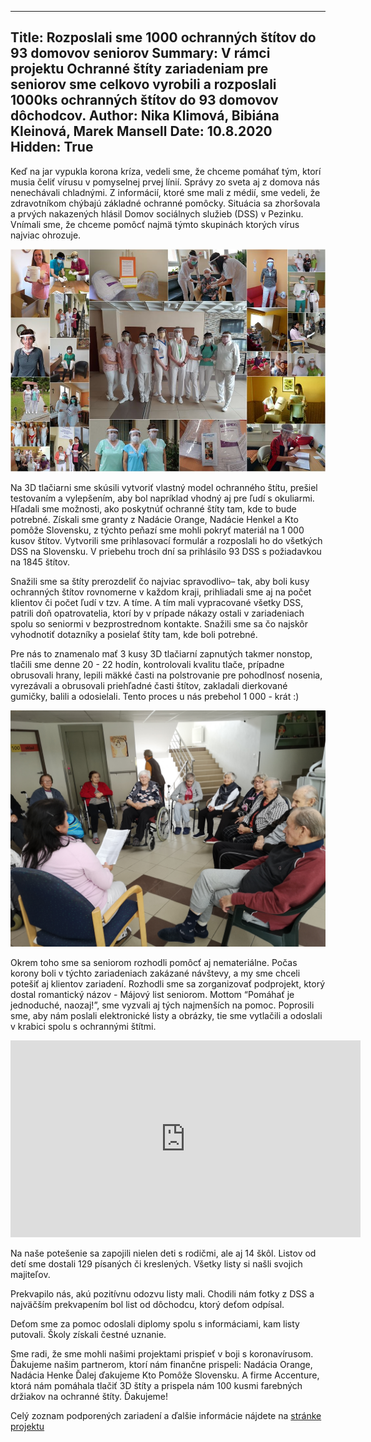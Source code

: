 ------------------------------
Title: Rozposlali sme 1000 ochranných štítov do 93 domovov seniorov
Summary: V rámci projektu Ochranné štíty zariadeniam pre seniorov sme celkovo vyrobili a rozposlali 1000ks
         ochranných štítov do 93 domovov dôchodcov.
Author: Nika Klimová, Bibiána Kleinová, Marek Mansell
Date: 10.8.2020
Hidden: True
---------------------------

Keď na jar vypukla korona kríza, vedeli sme, že chceme pomáhať tým, ktorí musia čeliť vírusu v pomyselnej prvej línií. Správy zo sveta aj z domova nás nenechávali chladnými.  Z informácií, ktoré sme mali z médií, sme vedeli, že zdravotníkom chýbajú základné ochranné pomôcky. Situácia sa zhoršovala a prvých nakazených hlásil Domov sociálnych služieb (DSS) v Pezinku. Vnímali sme, že chceme pomôcť najmä týmto skupinách ktorých vírus najviac ohrozuje. 

![Celkovo sme rozposlali štíty do 93 zariadení](images/stity-seniorom-2020.jpg)

Na 3D tlačiarni sme skúsili vytvoriť vlastný model ochranného štítu, prešiel testovaním a vylepšením, aby bol napríklad vhodný aj pre ľudí s okuliarmi. Hľadali sme možnosti, ako poskytnúť ochranné štíty tam, kde to bude potrebné. Získali sme granty z Nadácie Orange, Nadácie Henkel a Kto pomôže Slovensku, z týchto peňazí sme mohli pokryť materiál na 1 000 kusov štítov. Vytvorili sme prihlasovací formulár a rozposlali ho do všetkých DSS na Slovensku. V priebehu troch dní sa prihlásilo 93 DSS s požiadavkou na 1845 štítov.

Snažili sme sa štíty prerozdeliť čo najviac spravodlivo– tak, aby boli kusy ochranných štítov rovnomerne v každom kraji, prihliadali sme aj na počet klientov či počet ľudí v tzv. A tíme.  A tím mali vypracované všetky DSS, patrili doň opatrovatelia, ktorí by v prípade nákazy ostali v zariadeniach spolu so seniormi v bezprostrednom kontakte. Snažili sme sa čo najskôr vyhodnotiť dotazníky a posielať štíty tam, kde boli potrebné.  

Pre nás to znamenalo mať 3 kusy 3D tlačiarní zapnutých takmer nonstop, tlačili sme denne 20 - 22 hodín, kontrolovali kvalitu tlače, prípadne obrusovali hrany, lepili mäkké časti na polstrovanie pre pohodlnosť nosenia, vyrezávali a obrusovali priehľadné časti štítov, zakladali dierkované gumičky, balili a odosielali. Tento proces u nás prebehol 1 000 - krát :)

![Čítanie májových listov v jednom zo zariadení sociálnych služieb](images/majovy-list.jpg)

Okrem toho sme sa seniorom rozhodli pomôcť aj nemateriálne. Počas korony boli v týchto zariadeniach zakázané návštevy, a my sme chceli potešiť aj klientov zariadení. Rozhodli sme sa zorganizovať podprojekt, ktorý  dostal romantický názov - Májový list seniorom.  Mottom “Pomáhať je jednoduché, naozaj!”, sme vyzvali aj tých najmenších na pomoc. Poprosili sme, aby nám poslali elektronické listy a obrázky, tie sme vytlačili a odoslali v krabici spolu s ochrannými štítmi. 

 <div class="embed-responsive embed-responsive-16by9 mt-4 mb-4">
    <iframe class="embed-responsive-item" width="560" height="315" src="https://www.youtube.com/embed/p29ZAiv_2qE" frameborder="0" allow="accelerometer; autoplay; encrypted-media; gyroscope; picture-in-picture" allowfullscreen></iframe>
</div>

Na naše potešenie sa zapojili nielen deti s rodičmi, ale aj 14 škôl.  Listov od detí sme dostali 129 písaných či kreslených. Všetky listy si našli svojich majiteľov. 

Prekvapilo nás, akú pozitívnu odozvu listy mali. Chodili nám fotky z DSS a najväčším prekvapením bol list od dôchodcu, ktorý deťom odpísal. 

Deťom sme za pomoc odoslali diplomy spolu s informáciami, kam listy putovali. Školy získali čestné uznanie. 

Sme radi, že sme mohli našimi projektami prispieť v boji s koronavírusom. Ďakujeme našim partnerom, ktorí nám finančne prispeli: Nadácia Orange, Nadácia Henke Ďalej ďakujeme Kto Pomôže Slovensku. A firme Accenture, ktorá nám pomáhala tlačiť 3D štíty a prispela nám 100 kusmi farebných držiakov na ochranné štíty. Ďakujeme!

Celý zoznam podporených zariadení a ďalšie informácie nájdete na [stránke projektu](https://python.sk/stity_seniorom/ziadost/)